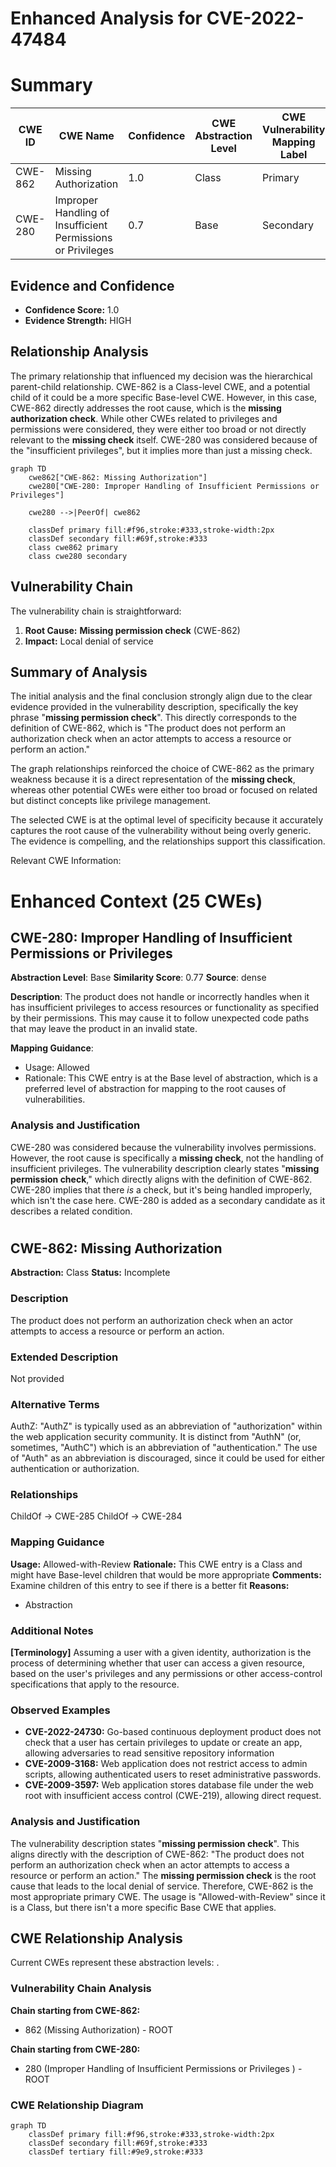 # Enhanced Analysis for CVE-2022-47484

# Summary
| CWE ID | CWE Name | Confidence | CWE Abstraction Level | CWE Vulnerability Mapping Label | CWE-Vulnerability Mapping Notes |
|---|---|---|---|---|---|
| CWE-862 | Missing Authorization | 1.0 | Class | Primary | Allowed-with-Review |
| CWE-280 | Improper Handling of Insufficient Permissions or Privileges | 0.7 | Base | Secondary | Allowed |

## Evidence and Confidence

*   **Confidence Score:** 1.0
*   **Evidence Strength:** HIGH

## Relationship Analysis
The primary relationship that influenced my decision was the hierarchical parent-child relationship. CWE-862 is a Class-level CWE, and a potential child of it could be a more specific Base-level CWE. However, in this case, CWE-862 directly addresses the root cause, which is the **missing authorization check**. While other CWEs related to privileges and permissions were considered, they were either too broad or not directly relevant to the **missing check** itself. CWE-280 was considered because of the "insufficient privileges", but it implies more than just a missing check.

```mermaid
graph TD
    cwe862["CWE-862: Missing Authorization"]
    cwe280["CWE-280: Improper Handling of Insufficient Permissions or Privileges"]
    
    cwe280 -->|PeerOf| cwe862
    
    classDef primary fill:#f96,stroke:#333,stroke-width:2px
    classDef secondary fill:#69f,stroke:#333
    class cwe862 primary
    class cwe280 secondary
```

## Vulnerability Chain
The vulnerability chain is straightforward:
1.  **Root Cause:** **Missing permission check** (CWE-862)
2.  **Impact:** Local denial of service

## Summary of Analysis
The initial analysis and the final conclusion strongly align due to the clear evidence provided in the vulnerability description, specifically the key phrase "**missing permission check**". This directly corresponds to the definition of CWE-862, which is "The product does not perform an authorization check when an actor attempts to access a resource or perform an action."

The graph relationships reinforced the choice of CWE-862 as the primary weakness because it is a direct representation of the **missing check**, whereas other potential CWEs were either too broad or focused on related but distinct concepts like privilege management.

The selected CWE is at the optimal level of specificity because it accurately captures the root cause of the vulnerability without being overly generic. The evidence is compelling, and the relationships support this classification.

Relevant CWE Information:

# Enhanced Context (25 CWEs)

## CWE-280: Improper Handling of Insufficient Permissions or Privileges
**Abstraction Level**: Base
**Similarity Score**: 0.77
**Source**: dense

**Description**:
The product does not handle or incorrectly handles when it has insufficient privileges to access resources or functionality as specified by their permissions. This may cause it to follow unexpected code paths that may leave the product in an invalid state.

**Mapping Guidance**:
- Usage: Allowed
- Rationale: This CWE entry is at the Base level of abstraction, which is a preferred level of abstraction for mapping to the root causes of vulnerabilities.

### Analysis and Justification

CWE-280 was considered because the vulnerability involves permissions. However, the root cause is specifically a **missing check**, not the handling of insufficient privileges. The vulnerability description clearly states "**missing permission check**," which directly aligns with the definition of CWE-862. CWE-280 implies that there *is* a check, but it's being handled improperly, which isn't the case here. CWE-280 is added as a secondary candidate as it describes a related condition.
#
## CWE-862: Missing Authorization
**Abstraction:** Class
**Status:** Incomplete

### Description
The product does not perform an authorization check when an actor attempts to access a resource or perform an action.

### Extended Description
Not provided

### Alternative Terms
AuthZ: "AuthZ" is typically used as an abbreviation of "authorization" within the web application security community. It is distinct from "AuthN" (or, sometimes, "AuthC") which is an abbreviation of "authentication." The use of "Auth" as an abbreviation is discouraged, since it could be used for either authentication or authorization.

### Relationships
ChildOf -> CWE-285
ChildOf -> CWE-284

### Mapping Guidance
**Usage:** Allowed-with-Review
**Rationale:** This CWE entry is a Class and might have Base-level children that would be more appropriate
**Comments:** Examine children of this entry to see if there is a better fit
**Reasons:**
- Abstraction

### Additional Notes
**[Terminology]** Assuming a user with a given identity, authorization is the process of determining whether that user can access a given resource, based on the user's privileges and any permissions or other access-control specifications that apply to the resource.

### Observed Examples
- **CVE-2022-24730:** Go-based continuous deployment product does not check that a user has certain privileges to update or create an app, allowing adversaries to read sensitive repository information
- **CVE-2009-3168:** Web application does not restrict access to admin scripts, allowing authenticated users to reset administrative passwords.
- **CVE-2009-3597:** Web application stores database file under the web root with insufficient access control (CWE-219), allowing direct request.

### Analysis and Justification

The vulnerability description states "**missing permission check**". This aligns directly with the description of CWE-862: "The product does not perform an authorization check when an actor attempts to access a resource or perform an action." The **missing permission check** is the root cause that leads to the local denial of service. Therefore, CWE-862 is the most appropriate primary CWE. The usage is "Allowed-with-Review" since it is a Class, but there isn't a more specific Base CWE that applies.


## CWE Relationship Analysis

Current CWEs represent these abstraction levels: .


### Vulnerability Chain Analysis

**Chain starting from CWE-862:**
- 862 (Missing Authorization) - ROOT


**Chain starting from CWE-280:**
- 280 (Improper Handling of Insufficient Permissions or Privileges ) - ROOT



### CWE Relationship Diagram

```mermaid
graph TD
    classDef primary fill:#f96,stroke:#333,stroke-width:2px
    classDef secondary fill:#69f,stroke:#333
    classDef tertiary fill:#9e9,stroke:#333
```